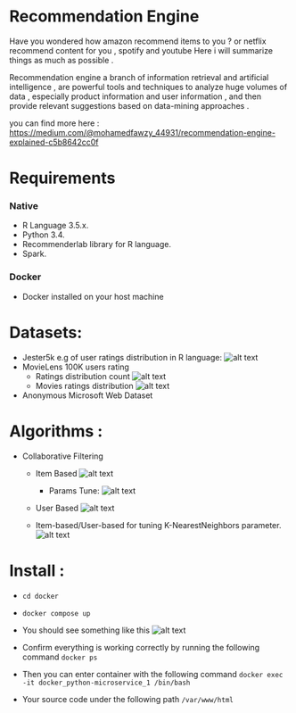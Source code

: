 # Recommendation Engine
Have you wondered how amazon recommend items to you ? or netflix recommend content for you , spotify and youtube Here i will summarize things as much as possible .

Recommendation engine a branch of information retrieval and artificial intelligence , are powerful tools and techniques to analyze huge volumes of data , especially product information and user information , and then provide relevant suggestions based on data-mining approaches .

you can find more here : https://medium.com/@mohamedfawzy_44931/recommendation-engine-explained-c5b8642cc0f


# Requirements
### Native
- R Language 3.5.x.
- Python 3.4.
- Recommenderlab library for R language.
- Spark.

### Docker
- Docker installed on your host machine

# Datasets:
- Jester5k e.g of user ratings distribution in R language:
![alt text](https://raw.githubusercontent.com/MohamedFawzy/recommendation-engine/master/imgs/user-ratings.png)
- MovieLens 100K users rating
  - Ratings distribution count
  ![alt text](https://raw.githubusercontent.com/MohamedFawzy/recommendation-engine/master/imgs/Figure_1.png)
  - Movies ratings distribution
  ![alt text](https://raw.githubusercontent.com/MohamedFawzy/recommendation-engine/master/imgs/Figure_2.png)
- Anonymous Microsoft Web Dataset

# Algorithms :
- Collaborative Filtering
  - Item Based
    ![alt text](https://raw.githubusercontent.com/MohamedFawzy/recommendation-engine/master/imgs/Rplot.png)
    - Params Tune:
    ![alt text](https://raw.githubusercontent.com/MohamedFawzy/recommendation-engine/master/imgs/Rplot02.png)

  - User Based
    ![alt text](https://raw.githubusercontent.com/MohamedFawzy/recommendation-engine/master/imgs/Rplot01.png)

  - Item-based/User-based for tuning K-NearestNeighbors parameter.
    ![alt text](https://raw.githubusercontent.com/MohamedFawzy/recommendation-engine/master/imgs/Figure_1_python.png)


# Install :
- `cd docker`
- `docker compose up`
- You should see something like this
![alt text](https://raw.githubusercontent.com/MohamedFawzy/recommendation-engine/master/imgs/docker.png)

- Confirm everything is working correctly by running the following command
  `docker ps`
- Then you can enter container with the following command `docker exec -it docker_python-microservice_1 /bin/bash`
- Your source code under the following path `/var/www/html`
